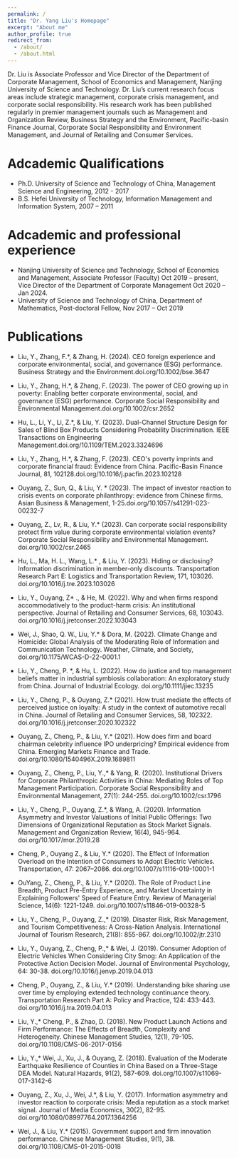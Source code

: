 ```yaml
---
permalink: /
title: "Dr. Yang Liu's Homepage"
excerpt: "About me"
author_profile: true
redirect_from: 
  - /about/
  - /about.html
---
```


Dr. Liu is Associate Professor and Vice Director of the Department of Corporate Management, School of Economics and Management, Nanjing University of Science and Technology. Dr. Liu’s current research focus areas include strategic management, corporate crisis management, and corporate social responsibility. His research work has been published regularly in premier management journals such as Management and Organization Review, Business Strategy and the Environment, Pacific-basin Finance Journal, Corporate Social Responsibility and Environment Management, and Journal of Retailing and Consumer Services.


Adcademic Qualifications
====
* Ph.D. University of Science and Technology of China, Management Science and Engineering, 2012 - 2017
*	B.S. Hefei University of Technology, Information Management and Information System, 2007 – 2011

Adcademic and professional experience
====
* Nanjing University of Science and Technology, School of Economics and Management, Associate Professor (Faculty) Oct 2019 – present, Vice Director of the Department of Corporate Management Oct 2020 – Jan 2024.
*	University of Science and Technology of China, Department of Mathematics, Post-doctoral Fellow, Nov 2017 – Oct 2019

Publications
====
*	Liu, Y., Zhang, F.*, & Zhang, H.  (2024).  CEO foreign experience and corporate environmental, social, and governance (ESG) performance. Business Strategy and the Environment.doi.org/10.1002/bse.3647

*	Liu, Y., Zhang, H.*, & Zhang, F. (2023). The power of CEO growing up in poverty: Enabling better corporate environmental, social, and governance (ESG) performance. Corporate Social Responsibility and Environmental Management.doi.org/10.1002/csr.2652 

*	Hu, L., Li, Y., Li, Z.*, & Liu, Y. (2023). Dual-Channel Structure Design for Sales of Blind Box Products Considering Probability Discrimination. IEEE Transactions on Engineering Management.doi.org/10.1109/TEM.2023.3324696

*	Liu, Y., Zhang, H.*, & Zhang, F. (2023). CEO's poverty imprints and corporate financial fraud: Evidence from China. Pacific-Basin Finance Journal, 81, 102128.doi.org/10.1016/j.pacfin.2023.102128

*	Ouyang, Z., Sun, Q., & Liu, Y. * (2023). The impact of investor reaction to crisis events on corporate philanthropy: evidence from Chinese firms. Asian Business & Management, 1-25.doi.org/10.1057/s41291-023-00232-7

*	Ouyang, Z., Lv, R., & Liu, Y.* (2023). Can corporate social responsibility protect firm value during corporate environmental violation events? Corporate Social Responsibility and Environmental Management. doi.org/10.1002/csr.2465 

*	Hu, L., Ma, H. L., Wang, L.* , & Liu, Y. (2023). Hiding or disclosing? Information discrimination in member-only discounts. Transportation Research Part E: Logistics and Transportation Review, 171, 103026. doi.org/10.1016/j.tre.2023.103026

*	Liu, Y., Ouyang, Z* ., & He, M. (2022). Why and when firms respond accommodatively to the product-harm crisis: An institutional perspective. Journal of Retailing and Consumer Services, 68, 103043. doi.org/10.1016/j.jretconser.2022.103043

*	Wei, J., Shao, Q. W., Liu, Y.* & Dora, M. (2022). Climate Change and Homicide: Global Analysis of the Moderating Role of Information and Communication Technology. Weather, Climate, and Society, doi.org/10.1175/WCAS-D-22-0001.1

*	Liu, Y., Cheng, P. *, & Hu, L. (2022). How do justice and top management beliefs matter in industrial symbiosis collaboration: An exploratory study from China. Journal of Industrial Ecology. doi.org/10.1111/jiec.13235

*	Liu, Y., Cheng, P., & Ouyang, Z.* (2021). How trust mediate the effects of perceived justice on loyalty: A study in the context of automotive recall in China. Journal of Retailing and Consumer Services, 58, 102322. doi.org/10.1016/j.jretconser.2020.102322

*	Ouyang, Z., Cheng, P., & Liu, Y.* (2021). How does firm and board chairman celebrity influence IPO underpricing? Empirical evidence from China. Emerging Markets Finance and Trade. doi.org/10.1080/1540496X.2019.1689811

*	Ouyang, Z., Cheng, P., Liu, Y.,* & Yang, R. (2020). Institutional Drivers for Corporate Philanthropic Activities in China: Mediating Roles of Top Management Participation. Corporate Social Responsibility and Environmental Management, 27(1): 244-255. doi.org/10.1002/csr.1796

*	Liu, Y., Cheng, P., Ouyang, Z.*, & Wang, A. (2020). Information Asymmetry and Investor Valuations of Initial Public Offerings: Two Dimensions of Organizational Reputation as Stock Market Signals. Management and Organization Review, 16(4), 945-964. doi.org/10.1017/mor.2019.28

*	Cheng, P., Ouyang Z., & Liu, Y.* (2020). The Effect of Information Overload on the Intention of Consumers to Adopt Electric Vehicles. Transportation, 47: 2067–2086. doi.org/10.1007/s11116-019-10001-1

*	OuYang, Z., Cheng, P., & Liu, Y.* (2020). The Role of Product Line Breadth, Product Pre-Entry Experience, and Market Uncertainty in Explaining Followers' Speed of Feature Entry. Review of Managerial Science, 14(6): 1221-1249. doi.org/10.1007/s11846-019-00328-5

*	Liu, Y., Cheng, P., Ouyang, Z.,* (2019). Disaster Risk, Risk Management, and Tourism Competitiveness: A Cross-Nation Analysis. International Journal of Tourism Research, 21(8): 855-867. doi.org/10.1002/jtr.2310

*	Liu, Y., Ouyang, Z., Cheng, P.,* & Wei, J. (2019). Consumer Adoption of Electric Vehicles When Considering City Smog: An Application of the Protective Action Decision Model. Journal of Environmental Psychology, 64: 30-38. doi.org/10.1016/j.jenvp.2019.04.013

*	Cheng, P., Ouyang, Z., & Liu, Y.* (2019). Understanding bike sharing use over time by employing extended technology continuance theory. Transportation Research Part A: Policy and Practice, 124: 433-443. doi.org/10.1016/j.tra.2019.04.013

*	Liu, Y.,* Cheng, P., & Zhao, D. (2018). New Product Launch Actions and Firm Performance: The Effects of Breadth, Complexity and Heterogeneity. Chinese Management Studies, 12(1), 79-105. doi.org/10.1108/CMS-06-2017-0156

*	Liu, Y.,* Wei, J., Xu, J., & Ouyang, Z. (2018). Evaluation of the Moderate Earthquake Resilience of Counties in China Based on a Three-Stage DEA Model. Natural Hazards, 91(2), 587-609. doi.org/10.1007/s11069-017-3142-6

*	Ouyang, Z., Xu, J., Wei, J.*, & Liu, Y. (2017). Information asymmetry and investor reaction to corporate crisis: Media reputation as a stock market signal. Journal of Media Economics, 30(2), 82-95. doi.org/10.1080/08997764.2017.1364256

*	Wei, J., & Liu, Y.* (2015). Government support and firm innovation performance. Chinese Management Studies, 9(1), 38. doi.org/10.1108/CMS-01-2015-0018

